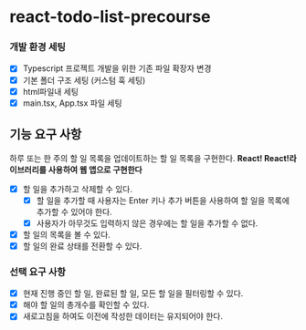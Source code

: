 # react-todo-list-precourse

### 개발 환경 세팅

- [x] Typescript 프로젝트 개발을 위한 기존 파일 확장자 변경
- [x] 기본 폴더 구조 세팅 (커스텀 훅 세팅)
- [x] html파일내 세팅
- [x] main.tsx, App.tsx 파일 세팅

## 기능 요구 사항

하루 또는 한 주의 할 일 목록을 업데이트하는 할 일 목록을 구현한다. **React! React!라이브러리를 사용하여 웹 앱으로 구현한다**

- [x] 할 일을 추가하고 삭제할 수 있다.
  - [x] 할 일을 추가할 때 사용자는 Enter 키나 추가 버튼을 사용하여 할 일을 목록에 추가할 수 있어야 한다.
  - [x] 사용자가 아무것도 입력하지 않은 경우에는 할 일을 추가할 수 없다.
- [x] 할 일의 목록을 볼 수 있다.
- [x] 할 일의 완료 상태를 전환할 수 있다.

### 선택 요구 사항

- [x] 현재 진행 중인 할 일, 완료된 할 일, 모든 할 일을 필터링할 수 있다.
- [x] 해야 할 일의 총개수를 확인할 수 있다.
- [x] 새로고침을 하여도 이전에 작성한 데이터는 유지되어야 한다.
